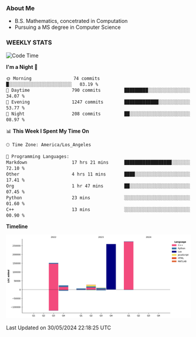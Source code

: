 ### About Me

- B.S. Mathematics, concetrated in Computation
- Pursuing a MS degree in Computer Science


### WEEKLY STATS
<!--START_SECTION:waka-->
![Code Time](http://img.shields.io/badge/Code%20Time-112%20hrs%2048%20mins-blue)

**I'm a Night 🦉** 

```text
🌞 Morning                74 commits          █░░░░░░░░░░░░░░░░░░░░░░░░   03.19 % 
🌆 Daytime                790 commits         █████████░░░░░░░░░░░░░░░░   34.07 % 
🌃 Evening                1247 commits        █████████████░░░░░░░░░░░░   53.77 % 
🌙 Night                  208 commits         ██░░░░░░░░░░░░░░░░░░░░░░░   08.97 % 
```


📊 **This Week I Spent My Time On** 

```text
🕑︎ Time Zone: America/Los_Angeles

💬 Programming Languages: 
Markdown                 17 hrs 21 mins      ██████████████████░░░░░░░   72.10 % 
Other                    4 hrs 11 mins       ████░░░░░░░░░░░░░░░░░░░░░   17.41 % 
Org                      1 hr 47 mins        ██░░░░░░░░░░░░░░░░░░░░░░░   07.45 % 
Python                   23 mins             ░░░░░░░░░░░░░░░░░░░░░░░░░   01.60 % 
C++                      13 mins             ░░░░░░░░░░░░░░░░░░░░░░░░░   00.90 % 
```

**Timeline**

![Lines of Code chart](https://raw.githubusercontent.com/nickocruzm/nickocruzm/main/assets/bar_graph.png)


 Last Updated on 30/05/2024 22:18:25 UTC
<!--END_SECTION:waka-->

